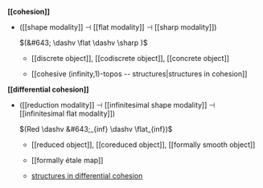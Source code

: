 

**[[cohesion]]**

* ([[shape modality]] $\dashv$ [[flat modality]] $\dashv$ [[sharp modality]]) 

   $(&#643; \dashv \flat \dashv \sharp )$

  * [[discrete object]],  [[codiscrete object]], [[concrete object]]

  * [[cohesive (infinity,1)-topos -- structures|structures in cohesion]]

**[[differential cohesion]]**

* ([[reduction modality]] $\dashv$ [[infinitesimal shape modality]] $\dashv$ [[infinitesimal flat modality]]) 

  $(Red \dashv &#643;_{inf} \dashv \flat_{inf})$

  * [[reduced object]], [[coreduced object]], [[formally smooth object]]

  * [[formally étale map]]

  * [structures in differential cohesion](cohesive+%28infinity%2C1%29-topos+--+infinitesimal+cohesion#StructuresInDifferentialCohesion)

